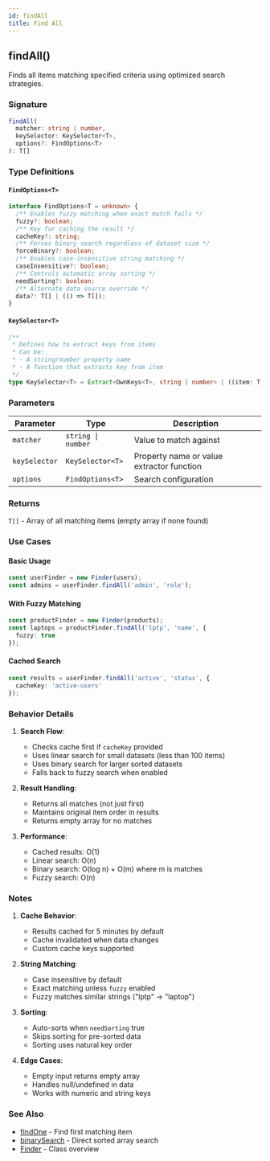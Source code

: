 ```yaml
---
id: findAll
title: Find All
---
```


## findAll()

Finds all items matching specified criteria using optimized search strategies.

### Signature

```ts
findAll(
  matcher: string | number,
  keySelector: KeySelector<T>,
  options?: FindOptions<T>
): T[]
```

### Type Definitions

#### `FindOptions<T>`

```ts
interface FindOptions<T = unknown> {
  /** Enables fuzzy matching when exact match fails */
  fuzzy?: boolean;
  /** Key for caching the result */
  cacheKey?: string;
  /** Forces binary search regardless of dataset size */
  forceBinary?: boolean;
  /** Enables case-insensitive string matching */
  caseInsensitive?: boolean;
  /** Controls automatic array sorting */
  needSorting?: boolean;
  /** Alternate data source override */
  data?: T[] | (() => T[]);
}
```

#### `KeySelector<T>`

```ts
/**
 * Defines how to extract keys from items
 * Can be:
 * - A string/number property name
 * - A function that extracts key from item
 */
type KeySelector<T> = Extract<OwnKeys<T>, string | number> | ((item: T) => string | number);
```

### Parameters

| Parameter | Type | Description |
|-----------|------|-------------|
| `matcher` | `string \| number` | Value to match against |
| `keySelector` | `KeySelector<T>` | Property name or value extractor function |
| `options` | `FindOptions<T>` | Search configuration |

### Returns

`T[]` - Array of all matching items (empty array if none found)

### Use Cases

#### Basic Usage

```ts
const userFinder = new Finder(users);
const admins = userFinder.findAll('admin', 'role');
```

#### With Fuzzy Matching

```ts
const productFinder = new Finder(products);
const laptops = productFinder.findAll('lptp', 'name', {
  fuzzy: true
});
```

#### Cached Search

```ts
const results = userFinder.findAll('active', 'status', {
  cacheKey: 'active-users'
});
```

### Behavior Details

1. **Search Flow**:
   - Checks cache first if `cacheKey` provided
   - Uses linear search for small datasets (less than 100 items)
   - Uses binary search for larger sorted datasets
   - Falls back to fuzzy search when enabled

2. **Result Handling**:
   - Returns all matches (not just first)
   - Maintains original item order in results
   - Returns empty array for no matches

3. **Performance**:
   - Cached results: O(1)
   - Linear search: O(n)
   - Binary search: O(log n) + O(m) where m is matches
   - Fuzzy search: O(n)

### Notes

1. **Cache Behavior**:
   - Results cached for 5 minutes by default
   - Cache invalidated when data changes
   - Custom cache keys supported

2. **String Matching**:
   - Case insensitive by default
   - Exact matching unless `fuzzy` enabled
   - Fuzzy matches similar strings ("lptp" → "laptop")

3. **Sorting**:
   - Auto-sorts when `needSorting` true
   - Skips sorting for pre-sorted data
   - Sorting uses natural key order

4. **Edge Cases**:
   - Empty input returns empty array
   - Handles null/undefined in data
   - Works with numeric and string keys

### See Also

- [findOne](findOne) - Find first matching item
- [binarySearch](binarySearch) - Direct sorted array search
- [Finder](../Finder) - Class overview
